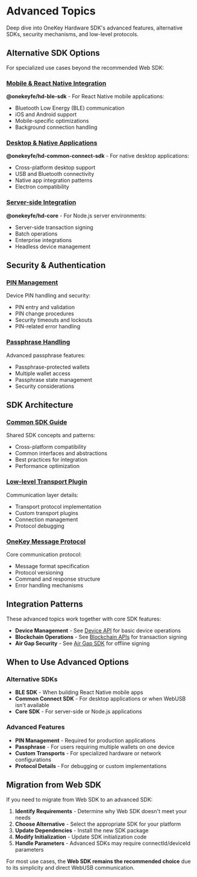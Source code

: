 # Advanced Topics

Deep dive into OneKey Hardware SDK's advanced features, alternative SDKs, security mechanisms, and low-level protocols.

## Alternative SDK Options

For specialized use cases beyond the recommended Web SDK:

### [Mobile & React Native Integration](common-sdk-guide.md)
**@onekeyfe/hd-ble-sdk** - For React Native mobile applications:
- Bluetooth Low Energy (BLE) communication
- iOS and Android support
- Mobile-specific optimizations
- Background connection handling

### [Desktop & Native Applications](common-sdk-guide.md)
**@onekeyfe/hd-common-connect-sdk** - For native desktop applications:
- Cross-platform desktop support
- USB and Bluetooth connectivity
- Native app integration patterns
- Electron compatibility

### [Server-side Integration](common-sdk-guide.md)
**@onekeyfe/hd-core** - For Node.js server environments:
- Server-side transaction signing
- Batch operations
- Enterprise integrations
- Headless device management

## Security & Authentication

### [PIN Management](pin.md)
Device PIN handling and security:
- PIN entry and validation
- PIN change procedures
- Security timeouts and lockouts
- PIN-related error handling

### [Passphrase Handling](passphrase.md)
Advanced passphrase features:
- Passphrase-protected wallets
- Multiple wallet access
- Passphrase state management
- Security considerations

## SDK Architecture

### [Common SDK Guide](common-sdk-guide.md)
Shared SDK concepts and patterns:
- Cross-platform compatibility
- Common interfaces and abstractions
- Best practices for integration
- Performance optimization

### [Low-level Transport Plugin](low-level-transport-plugin.md)
Communication layer details:
- Transport protocol implementation
- Custom transport plugins
- Connection management
- Protocol debugging

### [OneKey Message Protocol](onekey-message-protocol.md)
Core communication protocol:
- Message format specification
- Protocol versioning
- Command and response structure
- Error handling mechanisms

## Integration Patterns

These advanced topics work together with core SDK features:

- **Device Management** - See [Device API](../device-api/README.md) for basic device operations
- **Blockchain Operations** - See [Blockchain APIs](../coin-api/README.md) for transaction signing
- **Air Gap Security** - See [Air Gap SDK](../air-gap-sdk/README.md) for offline signing

## When to Use Advanced Options

### Alternative SDKs
- **BLE SDK** - When building React Native mobile apps
- **Common Connect SDK** - For desktop applications or when WebUSB isn't available
- **Core SDK** - For server-side or Node.js applications

### Advanced Features
- **PIN Management** - Required for production applications
- **Passphrase** - For users requiring multiple wallets on one device
- **Custom Transports** - For specialized hardware or network configurations
- **Protocol Details** - For debugging or custom implementations

## Migration from Web SDK

If you need to migrate from Web SDK to an advanced SDK:

1. **Identify Requirements** - Determine why Web SDK doesn't meet your needs
2. **Choose Alternative** - Select the appropriate SDK for your platform
3. **Update Dependencies** - Install the new SDK package
4. **Modify Initialization** - Update SDK initialization code
5. **Handle Parameters** - Advanced SDKs may require connectId/deviceId parameters

For most use cases, the **Web SDK remains the recommended choice** due to its simplicity and direct WebUSB communication.


